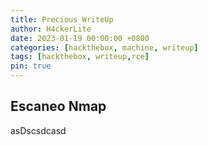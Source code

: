 ```yaml
---
title: Precious WriteUp
author: H4ckerLite 
date: 2023-01-19 00:00:00 +0800
categories: [hackthebox, machine, writeup]
tags: [hackthebox, writeup,rce]
pin: true
---
```



## Escaneo Nmap

asDscsdcasd
